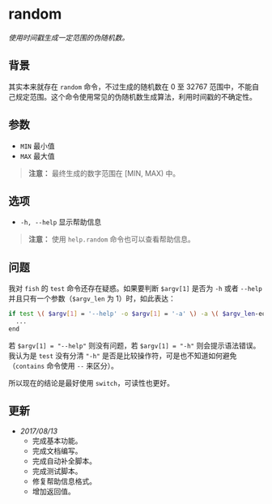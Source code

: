 # random

_使用时间戳生成一定范围的伪随机数。_

## 背景

其实本来就存在 `random` 命令，不过生成的随机数在 0 至 32767 范围中，不能自己规定范围。这个命令使用常见的伪随机数生成算法，利用时间戳的不确定性。

## 参数

* `MIN` 最小值
* `MAX` 最大值

> **注意：** 最终生成的数字范围在 [MIN, MAX) 中。

## 选项

* `-h, --help` 显示帮助信息

> **注意：** 使用 `help.random` 命令也可以查看帮助信息。

## 问题

我对 `fish` 的 `test` 命令还存在疑惑。如果要判断 `$argv[1]` 是否为 `-h` 或者 `--help` 并且只有一个参数（`$argv_len` 为 1）时，如此表达：

```sh
if test \( $argv[1] = '--help' -o $argv[1] = '-a' \) -a \( $argv_len-eq 1 \)
  ...
end
```

若 `$argv[1] = "--help"` 则没有问题，若 `$argv[1] = "-h"` 则会提示语法错误。我认为是 `test` 没有分清 `"-h"` 是否是比较操作符，可是也不知道如何避免（`contains` 命令使用 `--` 来区分）。

所以现在的结论是最好使用 `switch`，可读性也更好。

## 更新

* _2017/08/13_
  * 完成基本功能。
  * 完成文档编写。
  * 完成自动补全脚本。
  * 完成测试脚本。
  * 修复帮助信息格式。
  * 增加返回值。

